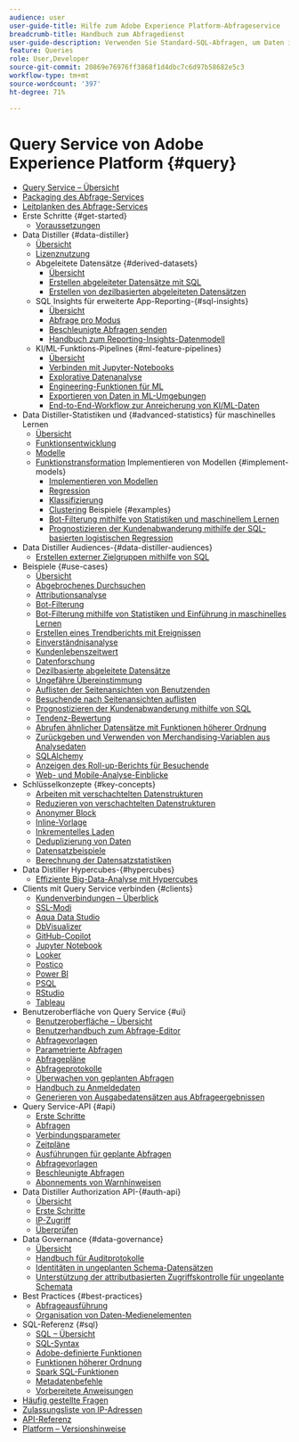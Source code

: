 ```yaml
---
audience: user
user-guide-title: Hilfe zum Adobe Experience Platform-Abfrageservice
breadcrumb-title: Handbuch zum Abfragedienst
user-guide-description: Verwenden Sie Standard-SQL-Abfragen, um Daten im Data Lake in Experience Platform abzufragen.
feature: Queries
role: User,Developer
source-git-commit: 20869e76976ff3868f1d4dbc7c6d97b58682e5c3
workflow-type: tm+mt
source-wordcount: '397'
ht-degree: 71%

---
```



# Query Service von Adobe Experience Platform {#query}

- [Query Service – Übersicht](home.md)
- [Packaging des Abfrage-Services](packaging.md)
- [Leitplanken des Abfrage-Services](guardrails.md)
- Erste Schritte {#get-started}
   - [Voraussetzungen](get-started/prerequisites.md)
- Data Distiller {#data-distiller}
   - [Übersicht](data-distiller/overview.md)
   - [Lizenznutzung](data-distiller/license-usage.md)
   - Abgeleitete Datensätze {#derived-datasets}
      - [Übersicht](data-distiller/derived-datasets/overview.md)
      - [Erstellen abgeleiteter Datensätze mit SQL](data-distiller/derived-datasets/create-derived-datasets-with-sql.md)
      - [Erstellen von dezilbasierten abgeleiteten Datensätzen](data-distiller/derived-datasets/decile-based-derived-attributes.md)
   - SQL Insights für erweiterte App-Reporting-{#sql-insights}
      - [Übersicht](data-distiller/sql-insights/overview.md)
      - [Abfrage pro Modus](data-distiller/sql-insights/query-pro-mode.md)
      - [Beschleunigte Abfragen senden](data-distiller/sql-insights/send-accelerated-queries.md)
      - [Handbuch zum Reporting-Insights-Datenmodell](data-distiller/sql-insights/reporting-insights-data-model.md)
   - KI/ML-Funktions-Pipelines {#ml-feature-pipelines}
      - [Übersicht](data-distiller/ml-feature-pipelines/overview.md)
      - [Verbinden mit Jupyter-Notebooks](data-distiller/ml-feature-pipelines/establish-connection.md)
      - [Explorative Datenanalyse](data-distiller/ml-feature-pipelines/exploratory-analysis.md)
      - [Engineering-Funktionen für ML](data-distiller/ml-feature-pipelines/feature-engineering.md)
      - [Exportieren von Daten in ML-Umgebungen](data-distiller/ml-feature-pipelines/export-data.md)
      - [End-to-End-Workflow zur Anreicherung von KI/ML-Daten](data-distiller/ml-feature-pipelines/end-to-end-notebook-workflow.md)
- Data Distiller-Statistiken und {#advanced-statistics} für maschinelles Lernen
   - [Übersicht](advanced-statistics/overview.md)
   - [Funktionsentwicklung](advanced-statistics/feature-engineering.md)
   - [Modelle](advanced-statistics/models.md)
   - [Funktionstransformation](advanced-statistics/feature-transformation.md)
Implementieren von Modellen {#implement-models}
      - [Implementieren von Modellen](advanced-statistics/implement-models/implement-models.md)
      - [Regression](advanced-statistics/implement-models/regression.md)
      - [Klassifizierung](advanced-statistics/implement-models/classification.md)
      - [Clustering](advanced-statistics/implement-models/clustering.md)
Beispiele {#examples}
      - [Bot-Filterung mithilfe von Statistiken und maschinellem Lernen](advanced-statistics/examples/statistics-and-ml-bot-filtering.md)
      - [Prognostizieren der Kundenabwanderung mithilfe der SQL-basierten logistischen Regression](advanced-statistics/examples/predict-customer-churn.md)
- Data Distiller Audiences-{#data-distiller-audiences}
   - [Erstellen externer Zielgruppen mithilfe von SQL](data-distiller-audiences/overview.md)
- Beispiele {#use-cases}
   - [Übersicht](use-cases/overview.md)
   - [Abgebrochenes Durchsuchen](use-cases/abandoned-browse.md)
   - [Attributionsanalyse](use-cases/attribution-analysis.md)
   - [Bot-Filterung](use-cases/bot-filtering.md)
   - [Bot-Filterung mithilfe von Statistiken und Einführung in maschinelles Lernen](use-cases/statistics-and-ml-bot-filtering-stub.md)
   - [Erstellen eines Trendberichts mit Ereignissen](use-cases/trended-report-of-events.md)
   - [Einverständnisanalyse](use-cases/consent-analysis.md)
   - [Kundenlebenszeitwert](use-cases/customer-lifetime-value.md)
   - [Datenforschung](./use-cases/data-exploration.md)
   - [Dezilbasierte abgeleitete Datensätze](use-cases/deciles-use-case.md)
   - [Ungefähre Übereinstimmung](use-cases/fuzzy-match.md)
   - [Auflisten der Seitenansichten von Benutzenden](use-cases/list-visitor-sessions.md)
   - [Besuchende nach Seitenansichten auflisten](use-cases/visitors-by-number-of-page-views.md)
   - [Prognostizieren der Kundenabwanderung mithilfe von SQL](use-cases/predict-customer-churn-stub.md)
   - [Tendenz-Bewertung](use-cases/propensity-score.md)
   - [Abrufen ähnlicher Datensätze mit Funktionen höherer Ordnung](use-cases/retrieve-similar-records.md)
   - [Zurückgeben und Verwenden von Merchandising-Variablen aus Analysedaten ](use-cases/merchandising-variables.md)
   - [SQLAlchemy](use-cases/sqlalchemy.md)
   - [Anzeigen des Roll-up-Berichts für Besuchende](use-cases/roll-up-report-of-a-visitor.md)
   - [Web- und Mobile-Analyse-Einblicke](use-cases/analytics-insights.md)
- Schlüsselkonzepte {#key-concepts}
   - [Arbeiten mit verschachtelten Datenstrukturen](key-concepts/nested-data-structures.md)
   - [Reduzieren von verschachtelten Datenstrukturen](key-concepts/flatten-nested-data.md)
   - [Anonymer Block](key-concepts/anonymous-block.md)
   - [Inline-Vorlage](key-concepts/inline-templates.md)
   - [Inkrementelles Laden](key-concepts/incremental-load.md)
   - [Deduplizierung von Daten](key-concepts/deduplication.md)
   - [Datensatzbeispiele](key-concepts/dataset-samples.md)
   - [Berechnung der Datensatzstatistiken](key-concepts/dataset-statistics.md)
- Data Distiller Hypercubes-{#hypercubes}
   - [Effiziente Big-Data-Analyse mit Hypercubes](hypercubes/overview.md)
- Clients mit Query Service verbinden {#clients}
   - [Kundenverbindungen – Überblick](clients/overview.md)
   - [SSL-Modi](./clients/ssl-modes.md)
   - [Aqua Data Studio](clients/aqua-data-studio.md)
   - [DbVisualizer](./clients/dbvisulaizer.md)
   - [GitHub-Copilot](./clients/github-copilot.md)
   - [Jupyter Notebook](clients//jupyter-notebook.md)
   - [Looker](clients/looker.md)
   - [Postico](clients/postico.md)
   - [Power BI](clients/power-bi.md)
   - [PSQL](clients/psql.md)
   - [RStudio](clients/rstudio.md)
   - [Tableau](clients/tableau.md)
- Benutzeroberfläche von Query Service {#ui}
   - [Benutzeroberfläche – Übersicht](ui/overview.md)
   - [Benutzerhandbuch zum Abfrage-Editor](ui/user-guide.md)
   - [Abfragevorlagen](ui/query-templates.md)
   - [Parametrierte Abfragen](ui/parameterized-queries.md)
   - [Abfragepläne](ui/query-schedules.md)
   - [Abfrageprotokolle](ui/query-logs.md)
   - [Überwachen von geplanten Abfragen ](ui/monitor-queries.md)
   - [Handbuch zu Anmeldedaten](ui/credentials.md)
   - [Generieren von Ausgabedatensätzen aus Abfrageergebnissen](ui/create-datasets.md)
- Query Service-API {#api}
   - [Erste Schritte](api/getting-started.md)
   - [Abfragen](api/queries.md)
   - [Verbindungsparameter](api/connection-parameters.md)
   - [Zeitpläne](api/scheduled-queries.md)
   - [Ausführungen für geplante Abfragen](api/runs-scheduled-queries.md)
   - [Abfragevorlagen](api/query-templates.md)
   - [Beschleunigte Abfragen](api/accelerated-queries.md)
   - [Abonnements von Warnhinweisen](api/alert-subscriptions.md)
- Data Distiller Authorization API-{#auth-api}
   - [Übersicht](auth-api/overview.md)
   - [Erste Schritte](auth-api/getting-started.md)
   - [IP-Zugriff](auth-api/ip-access.md)
   - [Überprüfen](auth-api/validate.md)
- Data Governance {#data-governance}
   - [Übersicht](data-governance/overview.md)
   - [Handbuch für Auditprotokolle](data-governance/audit-log-guide.md)
   - [Identitäten in ungeplanten Schema-Datensätzen](data-governance/ad-hoc-schema-identities.md)
   - [Unterstützung der attributbasierten Zugriffskontrolle für ungeplante Schemata](./data-governance/ad-hoc-schema-labels.md)
- Best Practices {#best-practices}
   - [Abfrageausführung](best-practices/writing-queries.md)
   - [Organisation von Daten-Medienelementen](./best-practices/organize-data-assets.md)
- SQL-Referenz {#sql}
   - [SQL – Übersicht](sql/overview.md)
   - [SQL-Syntax](sql/syntax.md)
   - [Adobe-definierte Funktionen](sql/adobe-defined-functions.md)
   - [Funktionen höherer Ordnung](sql/higher-order-functions.md)
   - [Spark SQL-Funktionen](sql/spark-sql-functions.md)
   - [Metadatenbefehle](sql/metadata.md)
   - [Vorbereitete Anweisungen](sql/prepared-statements.md)
- [Häufig gestellte Fragen](troubleshooting-guide.md)
- [Zulassungsliste von IP-Adressen](ip-address-allowlist.md)
- [API-Referenz](https://www.adobe.io/experience-platform-apis/references/query-service/)
- [Platform – Versionshinweise](https://experienceleague.adobe.com/de/docs/experience-platform/release-notes/latest)
